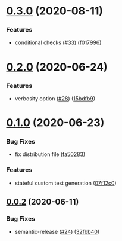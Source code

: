 # [0.3.0](https://github.ibm.com/CloudEngineering/ibm-service-validator/compare/v0.2.0...v0.3.0) (2020-08-11)


### Features

* conditional checks ([#33](https://github.ibm.com/CloudEngineering/ibm-service-validator/issues/33)) ([f017996](https://github.ibm.com/CloudEngineering/ibm-service-validator/commit/f0179965c3e5c1a97b96c2bc9b418b62de5944b8))

# [0.2.0](https://github.ibm.com/CloudEngineering/ibm-service-validator/compare/v0.1.0...v0.2.0) (2020-06-24)


### Features

* verbosity option ([#28](https://github.ibm.com/CloudEngineering/ibm-service-validator/issues/28)) ([15bdfb9](https://github.ibm.com/CloudEngineering/ibm-service-validator/commit/15bdfb9bdeb1802017b0e521b0ecd16c25d1a2f6))

# [0.1.0](https://github.ibm.com/CloudEngineering/ibm-service-validator/compare/v0.0.2...v0.1.0) (2020-06-23)


### Bug Fixes

* fix distribution file ([fa50283](https://github.ibm.com/CloudEngineering/ibm-service-validator/commit/fa502834b89536d2831ceef065fccf7cf18e57eb))


### Features

* stateful custom test generation ([07f12c0](https://github.ibm.com/CloudEngineering/ibm-service-validator/commit/07f12c02dd66df605014267566defd5342bfeacb))

## [0.0.2](https://github.ibm.com/CloudEngineering/ibm-service-validator/compare/v0.0.1...v0.0.2) (2020-06-11)


### Bug Fixes

* semantic-release ([#24](https://github.ibm.com/CloudEngineering/ibm-service-validator/issues/24)) ([32fbb40](https://github.ibm.com/CloudEngineering/ibm-service-validator/commit/32fbb404c27cb38df24996b3d4c1b2925d7aeb97))
